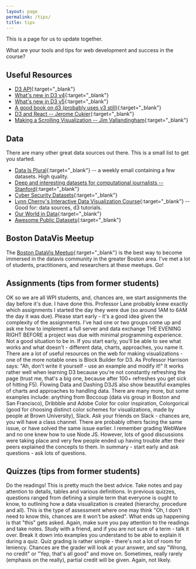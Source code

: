 ```yaml
---
layout: page
permalink: /tips/
title: tips
---
```


This is a page for us to update together.

What are your tools and tips for web development and success in the course?


## Useful Resources

- [D3 API](https://github.com/d3/d3/blob/master/API.md){:target="_blank"}
- [What's new in D3 v4](https://iros.github.io/d3-v4-whats-new/#1){:target="_blank"}
- [What's new in D3 v5](https://github.com/d3/d3/blob/master/CHANGES.md#changes-in-d3-50){:target="_blank"}
- [A good book on d3 (probably uses v3 still)](http://chimera.labs.oreilly.com/books/1230000000345/index.html){:target="_blank"}
- [D3 and React -- Jerome Cukier](https://eagereyes.org/link/jerome-cukiers-series-on-visualization-with-react){:target="_blank"}
- [Making a Scrolling Visualization -- Jim Vallandingham](http://vallandingham.me/scroller.html){:target="_blank"}

## Data

There are many other great data sources out there. This is a small list to get you started.

- [Data Is Plural](https://tinyletter.com/data-is-plural){:target="_blank"} -- a weekly email containing a few datasets. High quality.
- [Deep and interesting datasets for computational journalists -- Stanford](http://cjlab.stanford.edu/2015/09/30/lab-launch-and-data-sets/){:target="_blank"}
- [Cyber Security Datasets](http://www.secrepo.com/){:target="_blank"}
- [Lynn Cherny's Interactive Data Visualization Course](http://arnicas.github.io/interactive-vis-course/){:target="_blank"} -- Good for: data sources, d3 tutorials.
- [Our World in Data](https://ourworldindata.org/life-expectancy/){:target="_blank"}
- [Awesome Public Datasets](https://github.com/awesomedata/awesome-public-datasets){:target="_blank"}


## Boston DataVis Meetup

The [Boston DataVis Meetup](https://www.meetup.com/bostondatavis/?_cookie-check=usY2_Kc2rJZ9mhiw){:target="_blank"} is the best way to become immersed in the datavis community in the greater Boston area. I've met a lot of students, practitioners, and researchers at these meetups. Go!

## Assignments (tips from former students)

OK so we are all WPI students, and, chances are, we start assignments the day before it's due. I have done this. Professor Lane probably knew exactly which assignments I started the day they were due (so around 1AM to 6AM the day it was due). Please start early - it's a good idea given the complexity of the assignments. I've had one or two groups come up and ask me how to implement a full server and data exchange THE EVENING RIGHT BEFORE a project was due with minimal programming experience. Not a good situation to be in. If you start early, you'll be able to see what works and what doesn't - different data, charts, approaches, you name it. There are a lot of useful resources on the web for making visualizations - one of the more notable ones is Block Builder for D3. As Professor Harrison says: "Ah, don't write it yourself - use an example and modify it!" It works rather well when learning D3 because you're not constantly refreshing the page (trust me, that's a big one, because after 100+ refreshes you get sick of hitting F5). Flowing Data and Dashing D3JS also show beautiful examples of charts and approaches to handling data. There are many more, but some examples include: anything from Boccoup (data vis group in Boston and San Francisco), Dribbble and Adobe Color for color inspiration, Colorgorical (good for choosing distinct color schemes for visualizations, made by people at Brown University), Slack. Ask your friends on Slack - chances are, you will have a class channel. There are probably others facing the same issue, or have solved the same issue earlier. I remember grading WebWare and no one knew how to use Node JS. However, lots of good discussions were taking place and very few people ended up having trouble after their peers explained the concepts to them. In summary - start early and ask questions - ask lots of questions.

## Quizzes (tips from former students)

Do the readings! This is pretty much the best advice. Take notes and pay attention to details, tables and various definitions. In previous quizzes, questions ranged from defining a simple term that everyone is ought to know, to outlining how a data visualization is created (hierarchy, procedure and all). This is the type of assessment where one may think "Oh, I don't need to know this, chances are it won't be asked". What ends up happening is that "this" gets asked. Again, make sure you pay attention to the readings and take notes. Study with a friend, and if you are not sure of a term - talk it over. Break it down into examples you understand to be able to explain it during a quiz. Quiz grading is rather simple - there's not a lot of room for leniency. Chances are the grader will look at your answer, and say "Wrong, no credit" or "Yep, that's all good" and move on. Sometimes, really rarely (emphasis on the really), partial credit will be given. Again, not likely.
